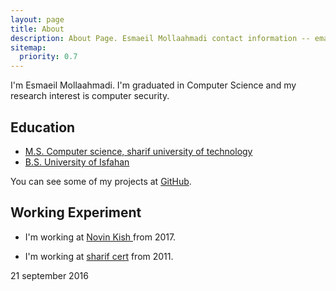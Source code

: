 ```yaml
---
layout: page
title: About
description: About Page. Esmaeil Mollaahmadi contact information -- email, twitter, github, linkedin.
sitemap:
  priority: 0.7
---
```



I'm Esmaeil Mollaahmadi. I'm graduated in Computer Science and my research interest is computer security.

## Education

* [M.S. Computer science, sharif university of technology](https://en.wikipedia.org/wiki/Sharif_University_of_Technology)
* [B.S. University of Isfahan](http://ui.ac.ir/)

You can see some of my projects at [GitHub](https://github.com/mollaahmadi).

## Working Experiment

* I'm working at [Novin Kish ](https://nkisc.ir) from 2017.

* I'm working at [sharif cert](https://cert.sharif.edu) from 2011.

21 september 2016
